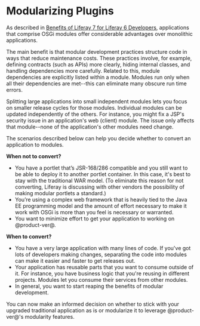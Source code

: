 # Modularizing Plugins [](id=modularizing-plugins)

As described in
[Benefits of Liferay 7 for Liferay 6 Developers](/develop/tutorials/-/knowledge_base/7-0/benefits-of-liferay-7-for-liferay-6-developers),
applications that comprise OSGi modules offer considerable advantages over
monolithic applications. 

The main benefit is that modular development practices structure code in ways
that reduce maintenance costs. These practices involve, for example, defining
contracts (such as APIs) more clearly, hiding internal classes, and handling
dependencies more carefully. Related to this, module dependencies are explicitly
listed within a module. Modules run only when all their dependencies are
met--this can eliminate many obscure run time errors. 

Splitting large applications into small independent modules lets you focus on
smaller release cycles for those modules. Individual modules can be updated
independently of the others. For instance, you might fix a JSP's security issue
in an application's web (client) module. The issue only affects that
module--none of the application's other modules need change. 

The scenarios described below can help you decide whether to convert an
application to modules. 

**When not to convert?**

-   You have a portlet that’s JSR-168/286 compatible and you still want to be
    able to deploy it to another portlet container. In this case, it's best to
    stay with the traditional WAR model. (To eliminate this reason for not
    converting, Liferay is discussing with other vendors the possibility of
    making modular portlets a standard.) 
-   You’re using a complex web framework that is heavily tied to the Java EE
    programming model and the amount of effort necessary to make it work with
    OSGi is more than you feel is necessary or warranted. 
-   You want to minimize effort to get your application to working on
    @product-ver@. 

**When to convert?**

-   You have a very large application with many lines of code. If
    you've got lots of developers making changes, separating the code into
    modules can make it easier and faster to get releases out. 
-   Your application has reusable parts that you want to consume outside of it.
    For instance, you have business logic that you're reusing in
    different projects. Modules let you consume their services from other
    modules. 
-   In general, you want to start reaping the benefits of modular development. 

You can now make an informed decision on whether to stick with your upgraded
traditional application as is or modularize it to leverage @product-ver@'s
modularity features. 

